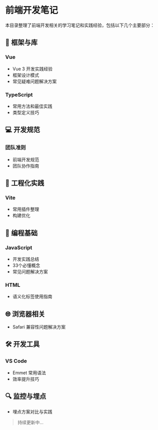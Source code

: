 # 前端开发笔记

本目录整理了前端开发相关的学习笔记和实践经验，包括以下几个主要部分：

## 🎨 框架与库

### Vue

- Vue 3 开发实践经验
- 框架设计模式
- 常见疑难问题解决方案

### TypeScript

- 常用方法和最佳实践
- 类型定义技巧

## 💻 开发规范

### 团队准则

- 前端开发规范
- 团队协作指南

## 🔧 工程化实践

### Vite

- 常用插件整理
- 构建优化

## 📝 编程基础

### JavaScript

- 开发实践总结
- 33个必懂概念
- 常见问题解决方案

### HTML

- 语义化标签使用指南

## 🌐 浏览器相关

- Safari 兼容性问题解决方案

## 🛠️ 开发工具

### VS Code

- Emmet 常用语法
- 效率提升技巧

## 🔍 监控与埋点

- 埋点方案对比与实践

> 持续更新中...
